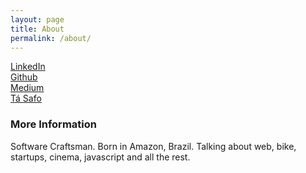 ```yaml
---
layout: page
title: About
permalink: /about/
---
```


[LinkedIn](https://www.linkedin.com/in/paulociecomp/)  
[Github](https://github.com/paulociecomp)  
[Medium](https://medium.com/@paulociecomp)  
[Tá Safo](https://tasafo.org/author/paulociecomp/)  

### More Information

Software Craftsman. Born in Amazon, Brazil. Talking about web, bike, startups, cinema, javascript and all the rest.
